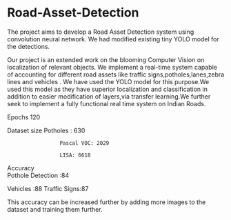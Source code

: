 # Road-Asset-Detection
The project aims to develop a Road Asset Detection system using convolution neural network. We had modified existing tiny YOLO model for the detections.

Our project is an extended work on the blooming Computer Vision on  localization of relevant objects. We implement a real-time system capable of accounting for different road assets like traffic signs,potholes,lanes,zebra lines and vehicles . We have used the YOLO model for this purpose.We used this model as they have superior localization and classification in addition to easier modification of layers,via transfer learning.We further seek to implement a fully functional real time system on Indian Roads.

Epochs	             120

Dataset size	       Potholes : 630
                     
                     Pascal VOC: 2029
                     
                     LISA: 6618

Accuracy	           
Pothole Detection :84
 
 Vehicles :88
 Traffic Signs:87
                     
This accuracy can be increased further by adding more images to the dataset and training them further.

